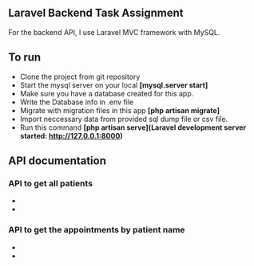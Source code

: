 ## Laravel Backend Task Assignment

For the backend API, I use Laravel MVC framework with MySQL.

## To run

- Clone the project from git repository
- Start the mysql server on your local **[mysql.server start]**
- Make sure you have a database created for this app.
- Write the Database info in .env file
- Migrate with migration files in this app **[php artisan migrate]**
- Import neccessary data from provided sql dump file or csv file.
- Run this command **[php artisan serve](Laravel development server started: <http://127.0.0.1:8000>)**

## API documentation

### API to get all patients
- [URL]: /patients
- [Method]: GET

### API to get the appointments by patient name
- [URL]: /appointments/{patient_name}
- [Method]: GET

